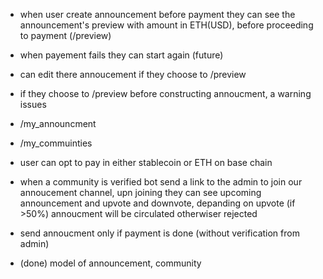 - when user create announcement before payment they can see the announcement's preview with amount in ETH(USD), before proceeding to payment (/preview)
- when payement fails they can start again (future)
- can edit there annoucement if they choose to /preview
- if they choose to /preview before constructing annoucment, a warning issues
- /my_announcment
- /my_commuinties
- user can opt to pay in either stablecoin or ETH on base chain
- when a community is verified bot send a link to the admin to join our annoucement channel, upn joining they can see upcoming announcement and upvote and downvote, depanding on upvote (if >50%) annoucment will be circulated otherwiser rejected
- send annoucment only if payment is done (without verification from admin)

- (done) model of announcement, community
